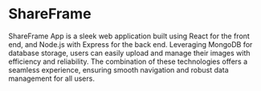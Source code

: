 # ShareFrame  
ShareFrame App is a sleek web application built using React for the front end, and Node.js with Express for the back end. Leveraging MongoDB for database storage, users can easily upload and manage their images with efficiency and reliability. The combination of these technologies offers a seamless experience, ensuring smooth navigation and robust data management for all users.
